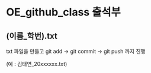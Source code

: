 # OE_github_class 출석부
## (이름_학번).txt 

txt 파일을 만들고 git add -> git commit -> git push 까지 진행

(예 : 김태연_20xxxxxx.txt)
